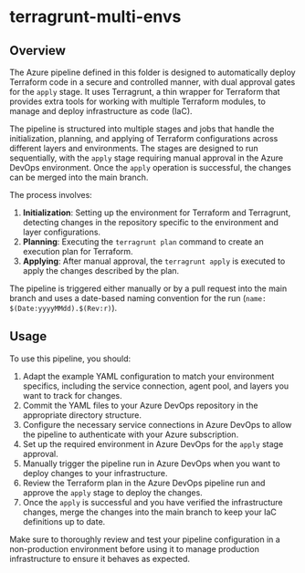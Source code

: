 # terragrunt-multi-envs

## Overview

The Azure pipeline defined in this folder is designed to automatically deploy Terraform code in a secure and controlled manner, with dual approval gates for the `apply` stage. It uses Terragrunt, a thin wrapper for Terraform that provides extra tools for working with multiple Terraform modules, to manage and deploy infrastructure as code (IaC).

The pipeline is structured into multiple stages and jobs that handle the initialization, planning, and applying of Terraform configurations across different layers and environments. The stages are designed to run sequentially, with the `apply` stage requiring manual approval in the Azure DevOps environment. Once the `apply` operation is successful, the changes can be merged into the main branch.

The process involves:

1. **Initialization**: Setting up the environment for Terraform and Terragrunt, detecting changes in the repository specific to the environment and layer configurations.
2. **Planning**: Executing the `terragrunt plan` command to create an execution plan for Terraform.
3. **Applying**: After manual approval, the `terragrunt apply` is executed to apply the changes described by the plan.

The pipeline is triggered either manually or by a pull request into the main branch  and uses a date-based naming convention for the run (`name: $(Date:yyyyMMdd).$(Rev:r)`).

## Usage

To use this pipeline, you should:

1. Adapt the example YAML configuration to match your environment specifics, including the service connection, agent pool, and layers you want to track for changes.
2. Commit the YAML files to your Azure DevOps repository in the appropriate directory structure.
3. Configure the necessary service connections in Azure DevOps to allow the pipeline to authenticate with your Azure subscription.
4. Set up the required environment in Azure DevOps for the `apply` stage approval.
5. Manually trigger the pipeline run in Azure DevOps when you want to deploy changes to your infrastructure.
6. Review the Terraform plan in the Azure DevOps pipeline run and approve the `apply` stage to deploy the changes.
7. Once the `apply` is successful and you have verified the infrastructure changes, merge the changes into the main branch to keep your IaC definitions up to date.

Make sure to thoroughly review and test your pipeline configuration in a non-production environment before using it to manage production infrastructure to ensure it behaves as expected.